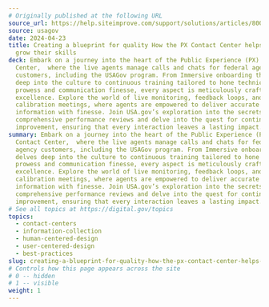 ```yaml
---
# Originally published at the following URL
source_url: https://help.siteimprove.com/support/solutions/articles/80000448489-siteimprove-s-crawler-frequently-asked-questions
source: usagov
date: 2024-04-23
title: Creating a blueprint for quality How the PX Contact Center helps agents
  grow their skills
deck: Embark on a journey into the heart of the Public Experience (PX) Contact
  Center,  where the live agents manage calls and chats for federal agency
  customers, including the USAGov program. From Immersive onboarding that delves
  deep into the culture to continuous training tailored to hone technical
  prowess and communication finesse, every aspect is meticulously crafted for
  excellence. Explore the world of live monitoring, feedback loops, and weekly
  calibration meetings, where agents are empowered to deliver accurate
  information with finesse. Join USA.gov’s exploration into the secrets behind
  comprehensive performance reviews and delve into the quest for continuous
  improvement, ensuring that every interaction leaves a lasting impact.
summary: Embark on a journey into the heart of the Public Experience (PX)
  Contact Center,  where the live agents manage calls and chats for federal
  agency customers, including the USAGov program. From Immersive onboarding that
  delves deep into the culture to continuous training tailored to hone technical
  prowess and communication finesse, every aspect is meticulously crafted for
  excellence. Explore the world of live monitoring, feedback loops, and weekly
  calibration meetings, where agents are empowered to deliver accurate
  information with finesse. Join USA.gov’s exploration into the secrets behind
  comprehensive performance reviews and delve into the quest for continuous
  improvement, ensuring that every interaction leaves a lasting impact.
# See all topics at https://digital.gov/topics
topics:
  - contact-centers
  - information-collection
  - human-centered-design
  - user-centered-design
  - best-practices
slug: creating-a-blueprint-for-quality-how-the-px-contact-center-helps-agents-grow-their-skills
# Controls how this page appears across the site
# 0 -- hidden
# 1 -- visible
weight: 1
---
```

